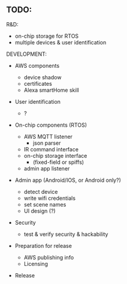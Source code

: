 
TODO: 
-----

R&D: 
- on-chip storage for RTOS 
- multiple devices & user identification


DEVELOPMENT: 
- AWS components 
	- device shadow 
	- certificates 
	- Alexa smartHome skill 
	
- User identification 
	- ? 

- On-chip components (RTOS)
	- AWS MQTT listener 
		- json parser 
	- IR command interface 
	- on-chip storage interface 
		- (fixed-field or spiffs)
	- admin app listener 
	
- Admin app (Android/IOS, or Android only?) 
	- detect device 
	- write wifi credentials 
	- set scene names 
	- UI design (?) 

- Security 
	- test & verify security & hackability

- Preparation for release 
	- AWS publishing info 
	- Licensing 
	
- Release 
	


